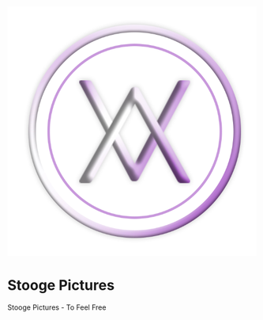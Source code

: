 <img src="https://github.com/aionstech/stooge/blob/main/images/sp2.png" alt="Stooge Pictures">

# Stooge Pictures
Stooge Pictures - To Feel Free

